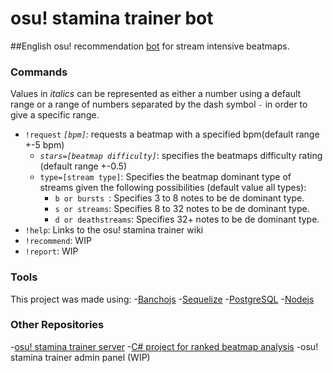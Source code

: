 # osu! stamina trainer bot
##English
osu! recommendation [bot](https://osu.ppy.sh/users/6484647) for stream intensive beatmaps.
### Commands
Values in *italics* can be represented as either a number using a default range or a range of numbers separated by the dash symbol `-` in order to give a specific range.
- `!request` *`[bpm]`:* requests a  beatmap with a specified bpm(default range +-5 bpm)
	- *`stars=[beatmap difficulty]`*: specifies the beatmaps difficulty rating (default range +-0.5)
	- `type=[stream type]`:  Specifies the beatmap dominant type of streams given the following possibilities (default value all types):
		- `b or bursts `: Specifies 3 to 8 notes to be de dominant type.
		- `s or streams`: Specifies 8 to 32 notes to be de dominant type.
		- `d or deathstreams`: Specifies 32+ notes to be de dominant type.
- `!help`: Links to the osu! stamina trainer wiki
- `!recommend`: WIP
- `!report`: WIP


### Tools
This project was made using:
-[Banchojs](https://bancho.js.org/)
-[Sequelize](https://sequelize.org/master/)
-[PostgreSQL](https://www.postgresql.org/)
-[Nodejs](https://nodejs.org/en/)
### Other Repositories
-[osu! stamina trainer server](https://github.com/ojcastaneda/osu-stamina-trainer-server)
-[C# project for ranked beatmap analysis](https://github.com/ojcastaneda/osu-stream-detector)
-osu! stamina trainer admin panel (WIP)